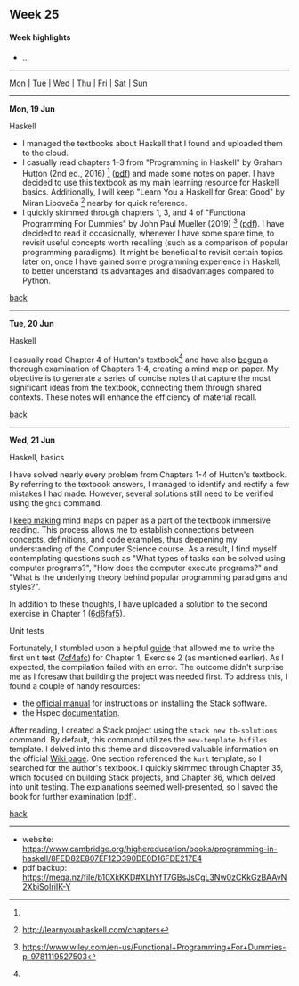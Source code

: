<a name="top"></a>
## Week 25

<!--
[Previous week]() | [Next week]()
-->

#### Week highlights

- ...

---

[Mon](#mo) | [Tue](#tu) | [Wed](#we) | [Thu](#th) | [Fri](#fr) | [Sat](#sa) | [Sun](#su)

---

<a name="mo"></a>
**Mon, 19 Jun**

Haskell

- I managed the textbooks about Haskell that I found and uploaded them to the cloud.
- I casually read chapters 1&ndash;3 from "Programming in Haskell" by Graham Hutton (2nd ed., 2016) [^tb-hutton] ([pdf](https://mega.nz/file/b10XkKKD#XLhYfT7GBsJsCgL3Nw0zCKkGzBAAvN2XbiSoIriIK-Y)) and made some notes on paper. I have decided to use this textbook as my main learning resource for Haskell basics. Additionally, I will keep "Learn You a Haskell for Great Good" by Miran Lipovača [^tb-haskel-for-gg] nearby for quick reference.
- I quickly skimmed through chapters 1, 3, and 4 of "Functional Programming For Dummies" by John Paul Mueller (2019) [^tb-dummies-mueller] ([pdf](https://mega.nz/file/i5VEiBQT#PvCSkNli-E55ae8hZ9PW0ML8DyQ6QPSaFFeVO7XWA-0)). I have decided to read it occasionally, whenever I have some spare time, to revisit useful concepts worth recalling (such as a comparison of popular programming paradigms). It might be beneficial to revisit certain topics later on, once I have gained some programming experience in Haskell, to better understand its advantages and disadvantages compared to Python.

[back](#top)

---

<a name="tu"></a>
**Tue, 20 Jun**

Haskell

I casually read Chapter 4 of Hutton's textbook[^tb-hutton] and have also [begun](https://t.me/DanilTsygolnik_edu_wip/2) a thorough examination of Chapters 1-4, creating a mind map on paper. My objective is to generate a series of concise notes that capture the most significant ideas from the textbook, connecting them through shared contexts. These notes will enhance the efficiency of material recall.

[back](#top)

---

<a name="we"></a>
**Wed, 21 Jun**

Haskell, basics

I have solved nearly every problem from Chapters 1-4 of Hutton's textbook. By referring to the textbook answers, I managed to identify and rectify a few mistakes I had made. However, several solutions still need to be verified using the `ghci` command.

I [keep making](https://t.me/DanilTsygolnik_edu_wip/3) mind maps on paper as a part of the textbook immersive reading. This process allows me to establish connections between concepts, definitions, and code examples, thus deepening my understanding of the Computer Science course. As a result, I find myself contemplating questions such as "What types of tasks can be solved using computer programs?", "How does the computer execute programs?" and "What is the underlying theory behind popular programming paradigms and styles?".

In addition to these thoughts, I have uploaded a solution to the second exercise in Chapter 1 ([6d6faf5](https://github.com/DanilTsygolnik/learn_haskell/commit/6d6faf546d20773ba7d69e7c0daa664bb53a076b)).

Unit tests

Fortunately, I stumbled upon a helpful [guide](https://hmc-cs-131-spring2020.github.io/howtos/tests.html) that allowed me to write the first unit test ([7cf4afc](https://github.com/DanilTsygolnik/learn_haskell/commit/7cf4afcfde41405de56277b018f1c729422469f2)) for Chapter 1, Exercise 2 (as mentioned earlier). As I expected, the compilation failed with an error. The outcome didn't surprise me as I foresaw that building the project was needed first. To address this, I found a couple of handy resources:
- the [official manual](https://docs.haskellstack.org/en/stable/install_and_upgrade/) for instructions on installing the Stack software.
- the Hspec [documentation](https://hspec.github.io/).

After reading, I created a Stack project using the `stack new tb-solutions` command. By default, this command utilizes the `new-template.hsfiles` template. I delved into this theme and discovered valuable information on the official [Wiki page](https://docs.haskellstack.org/en/stable/GUIDE/). One section referenced the `kurt` template, so I searched for the author's textbook. I quickly skimmed through Chapter 35, which focused on building Stack projects, and Chapter 36, which delved into unit testing. The explanations seemed well-presented, so I saved the book for further examination ([pdf](https://mega.nz/file/SsshHLLS#NANngSOfZI-bPxhMKRb-jWXizEHG8qFrPVzhMtr6gy4)).


[back](#top)

---



[^tb-hutton]:
  - website: https://www.cambridge.org/highereducation/books/programming-in-haskell/8FED82E807EF12D390DE0D16FDE217E4
  - pdf backup: https://mega.nz/file/b10XkKKD#XLhYfT7GBsJsCgL3Nw0zCKkGzBAAvN2XbiSoIriIK-Y
[^tb-haskel-for-gg]: http://learnyouahaskell.com/chapters
[^tb-dummies-mueller]: https://www.wiley.com/en-us/Functional+Programming+For+Dummies-p-9781119527503
